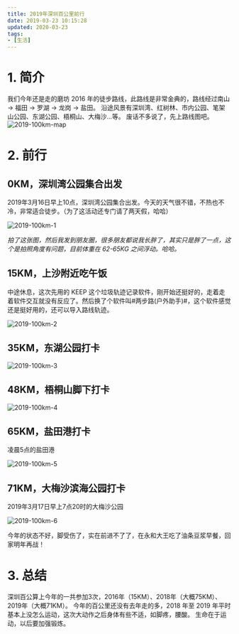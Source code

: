 ```yaml
---
title: 2019年深圳百公里前行
date: 2019-03-23 10:15:28
updated: 2020-03-23
tags:
- [生活]
---
```


# 1. 简介
我们今年还是走的磨坊 2016 年的徒步路线，此路线是非常金典的，路线经过南山 -> 福田 -> 罗湖 -> 龙岗 -> 盐田。
沿途风景有深圳湾、红树林、市内公园、笔架山公园、东湖公园、梧桐山、大梅沙...等。
废话不多说了，先上路线图吧。
![2019-100km-map](https://file.infonet.io/blog-files/SZ-2019-100km/2019-100km-map.jpg)

<!--more-->

# 2. 前行

## 0KM，深圳湾公园集合出发

2019年3月16日早上10点，深圳湾公园集合出发。今天的天气很不错，不热也不冷，非常适合徒步。（为了这活动还专门请了两天假，哈哈）

![2019-100km-1](https://file.infonet.io/blog-files/SZ-2019-100km/2019-100km-1.jpg)

*拍了这张图，然后我发到朋友圈，很多朋友都说我长胖了，其实只是胖了一点，这个是拍照角度有问题，目前体重在 62-65KG 之间浮动。哈哈。*

## 15KM，上沙附近吃午饭

中途休息，这次先用的 KEEP 这个垃圾轨迹记录软件，刚开始还挺好的，走着走着软件交互就没有反应了。然后换了个软件叫#两步路(户外助手)#，这个软件感觉还是挺好用的，还可以导入路线轨迹。

![2019-100km-2](https://file.infonet.io/blog-files/SZ-2019-100km/2019-100km-2.jpg)

## 35KM，东湖公园打卡

![2019-100km-3](https://file.infonet.io/blog-files/SZ-2019-100km/2019-100km-3.jpg)

## 48KM，梧桐山脚下打卡

![2019-100km-4](https://file.infonet.io/blog-files/SZ-2019-100km/2019-100km-4.jpg)

## 65KM，盐田港打卡

凌晨5点的盐田港

![2019-100km-5](https://file.infonet.io/blog-files/SZ-2019-100km/2019-100km-5.jpg)

## 71KM，大梅沙滨海公园打卡

2019年3月17日早上7点20时的大梅沙公园

![2019-100km-6](https://file.infonet.io/blog-files/SZ-2019-100km/2019-100km-6.jpg)

今年的状态不好，脚受伤了，实在前进不了了，在永和大王吃了油条豆浆早餐，回家明年再战！

# 3. 总结

深圳百公算上今年的一共参加3次，2016年（15KM）、2018年（大概75KM）、2019年（大概71KM）。
今年的百公里还没有去年走的多，2018 年至 2019 年平时基本上没怎么运动，这次大动作之后身体有些不适，如脚疼，腰酸。
生命在于运动，以后要加强锻炼。
